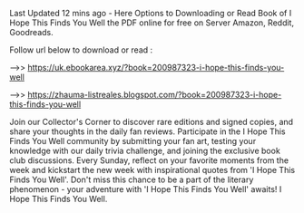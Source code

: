 Last Updated 12 mins ago - Here Options to Downloading or Read Book of I Hope This Finds You Well the PDF online for free on Server Amazon, Reddit, Goodreads.
 
Follow url below to download or read :
 
-->> https://uk.ebookarea.xyz/?book=200987323-i-hope-this-finds-you-well
 
-->> https://zhauma-listreales.blogspot.com/?book=200987323-i-hope-this-finds-you-well
 
Join our Collector's Corner to discover rare editions and signed copies, and share your thoughts in the daily fan reviews.
Participate in the I Hope This Finds You Well community by submitting your fan art, testing your knowledge with our daily trivia challenge, and joining the exclusive book club discussions.
Every Sunday, reflect on your favorite moments from the week and kickstart the new week with inspirational quotes from 'I Hope This Finds You Well'. Don't miss this chance to be a part of the literary phenomenon - your adventure with 'I Hope This Finds You Well' awaits! I Hope This Finds You Well.
